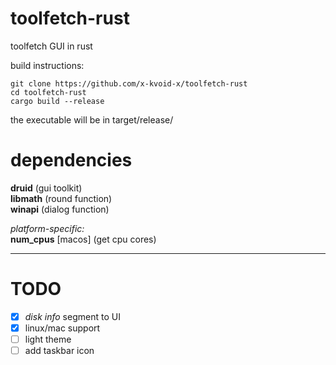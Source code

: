 # toolfetch-rust
toolfetch GUI in rust

build instructions:  
```
git clone https://github.com/x-kvoid-x/toolfetch-rust
cd toolfetch-rust
cargo build --release
```
the executable will be in target/release/  

# dependencies
**druid**   (gui toolkit)  
**libmath** (round function)  
**winapi**  (dialog function)  

*platform-specific:*  
**num_cpus** [macos] (get cpu cores)

---  
# TODO  
- [x] *disk info* segment to UI  
- [x] linux/mac support
- [ ] light theme
- [ ] add taskbar icon
